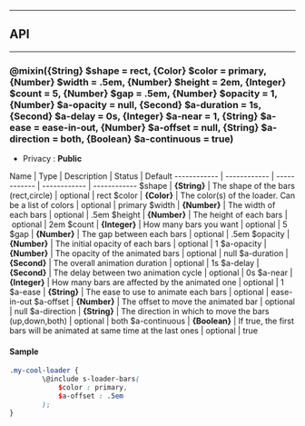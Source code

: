 


-----------------------------
## API
-----------------------------

### @mixin({String} $shape = rect, {Color} $color = primary, {Number} $width = .5em, {Number} $height = 2em, {Integer} $count = 5, {Number} $gap = .5em, {Number} $opacity = 1, {Number} $a-opacity = null, {Second} $a-duration = 1s, {Second} $a-delay = 0s, {Integer} $a-near = 1, {String} $a-ease = ease-in-out, {Number} $a-offset = null, {String} $a-direction = both, {Boolean} $a-continuous = true)

- Privacy : **Public**



Name | Type | Description | Status | Default
------------ | ------------ | ------------ | ------------ | ------------
$shape | **{String}** | The shape of the bars (rect,circle) | optional | rect
$color | **{Color}** | The color(s) of the loader. Can be a list of colors | optional | primary
$width | **{Number}** | The width of each bars | optional | .5em
$height | **{Number}** | The height of each bars | optional | 2em
$count | **{Integer}** | How many bars you want | optional | 5
$gap | **{Number}** | The gap between each bars | optional | .5em
$opacity | **{Number}** | The initial opacity of each bars | optional | 1
$a-opacity | **{Number}** | The opacity of the animated bars | optional | null
$a-duration | **{Second}** | The overall animation duration | optional | 1s
$a-delay | **{Second}** | The delay between two animation cycle | optional | 0s
$a-near | **{Integer}** | How many bars are affected by the animated one | optional | 1
$a-ease | **{String}** | The ease to use to animate each bars | optional | ease-in-out
$a-offset | **{Number}** | The offset to move the animated bar | optional | null
$a-direction | **{String}** | The direction in which to move the bars (up,down,both) | optional | both
$a-continuous | **{Boolean}** | If true, the first bars will be animated at same time at the last ones | optional | true


#### Sample
```scss
.my-cool-loader {
		\@include s-loader-bars(
			$color : primary,
			$a-offset : .5em
		);
}

```


